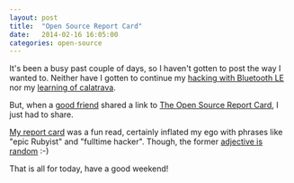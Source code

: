 ```yaml
---
layout: post
title:  "Open Source Report Card"
date:   2014-02-16 16:05:00
categories: open-source
---
```


It's been a busy past couple of days, so I haven't gotten to post the way I wanted to. Neither have I gotten to continue my [hacking with Bluetooth LE](http://jason.whitehorn.ws/posts/hacking-bluetooth/) nor my [learning of calatrava](http://jason.whitehorn.ws/posts/learning-calatrava/).

But, when a [good friend](https://github.com/derekbjohnson) shared a link to [The Open Source Report Card](http://osrc.dfm.io), I just had to share.

[My report card](http://osrc.dfm.io/jwhitehorn) was a fun read, certainly inflated my ego with phrases like "epic Rubyist" and "fulltime hacker". Though, the former [adjective is random](https://github.com/dfm/osrc/blob/3696e53afdcdb4b196030b7283c1d106ee664fec/osrc/templates/user.html#L17) :-) 

That is all for today, have a good weekend!